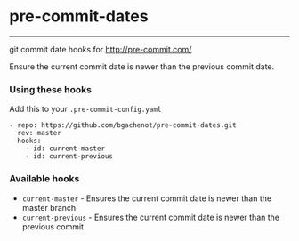 pre-commit-dates
=================

----

git commit date hooks for http://pre-commit.com/

Ensure the current commit date is newer than the previous commit date.

### Using these hooks

Add this to your `.pre-commit-config.yaml`

    - repo: https://github.com/bgachenot/pre-commit-dates.git
      rev: master
      hooks:
        - id: current-master
        - id: current-previous

### Available hooks

- `current-master` - Ensures the current commit date is newer than the master branch
- `current-previous` - Ensures the current commit date is newer than the previous commit